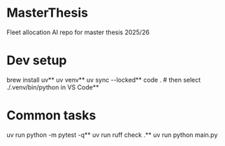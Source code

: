 # MasterThesis

Fleet allocation AI repo for master thesis 2025/26

# Dev setup

brew install uv**
uv venv**
uv sync --locked**
code . # then select ./.venv/bin/python in VS Code**

# Common tasks

uv run python -m pytest -q**
uv run ruff check .**
uv run python main.py
